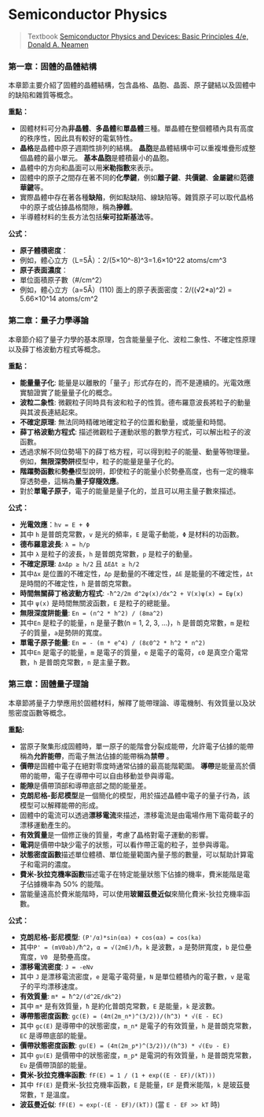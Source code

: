 # Semiconductor Physics

> Textbook
> [Semiconductor Physics and Devices: Basic Principles 4/e, Donald A. Neamen](https://www.optima.ufam.edu.br/SemPhys/Downloads/Neamen.pdf)

### 第一章：固體的晶體結構

本章節主要介紹了固體的晶體結構，包含晶格、晶胞、晶面、原子鍵結以及固體中的缺陷和雜質等概念。

**重點：**

* 固體材料可分為**非晶體**、**多晶體**和**單晶體**三種。單晶體在整個體積內具有高度的秩序性，因此具有較好的電氣特性。
* **晶格**是晶體中原子週期性排列的結構。 **晶胞**是晶體結構中可以重複堆疊形成整個晶體的最小單元。 **基本晶胞**是體積最小的晶胞。
* 晶體中的方向和晶面可以用**米勒指數**來表示。
* 固體中的原子之間存在著不同的**化學鍵**，例如**離子鍵**、**共價鍵**、**金屬鍵**和**范德華鍵**等。
* 實際晶體中存在著各種**缺陷**，例如點缺陷、線缺陷等。雜質原子可以取代晶格中的原子或佔據晶格間隙，稱為**摻雜**。
* 半導體材料的生長方法包括**柴可拉斯基法**等。

**公式：**

* **原子體積密度**：
 * 例如，體心立方（L=5Å）：2/(5×10^-8)^3=1.6×10^22 atoms/cm^3
* **原子表面濃度**：
 * 單位面積原子數（#/cm^2）
 * 例如，體心立方（a=5Å）(110) 面上的原子表面密度：2/((√2*a)^2) = 5.66×10^14 atoms/cm^2


### 第二章：量子力學導論

本章節介紹了量子力學的基本原理，包含能量量子化、波粒二象性、不確定性原理以及薛丁格波動方程式等概念。

**重點：**

* **能量量子化**: 能量是以離散的「量子」形式存在的，而不是連續的。光電效應實驗證實了能量量子化的概念。
* **波粒二象性**: 微觀粒子同時具有波和粒子的性質。德布羅意波長將粒子的動量與其波長連結起來。
* **不確定原理**: 無法同時精確地確定粒子的位置和動量，或能量和時間。
* **薛丁格波動方程式**: 描述微觀粒子運動狀態的數學方程式，可以解出粒子的波函數。
* 透過求解不同位勢場下的薛丁格方程，可以得到粒子的能量、動量等物理量。例如，**無限深勢阱**模型中，粒子的能量是量子化的。
* **階躍勢函數**和**勢壘**模型說明，即使粒子的能量小於勢壘高度，也有一定的機率穿透勢壘，這稱為**量子穿隧效應**。
* 對於**單電子原子**，電子的能量是量子化的，並且可以用主量子數來描述。

**公式：**

* **光電效應**：`hv = E + Φ`
 * 其中 `h` 是普朗克常數，`v` 是光的頻率，`E` 是電子動能，`Φ` 是材料的功函數。
* **德布羅意波長**: `λ = h/p`
 * 其中 `λ` 是粒子的波長，`h` 是普朗克常數，`p` 是粒子的動量。
* **不確定原理**: `ΔxΔp ≥ h/2` 且 `ΔEΔt ≥ h/2`
 * 其中`Δx` 是位置的不確定性，`Δp` 是動量的不確定性，`ΔE` 是能量的不確定性，`Δt` 是時間的不確定性，`h` 是普朗克常數。
* **時間無關薛丁格波動方程式**: `-ħ^2/2m d^2ψ(x)/dx^2 + V(x)ψ(x) = Eψ(x)`
 * 其中 `ψ(x)` 是時間無關波函數，`E` 是粒子的總能量。
* **無限深度阱能量**: `En = (n^2 * h^2) / (8ma^2)`
 * 其中`En` 是粒子的能量，`n` 是量子數(n = 1, 2, 3, ...)，`h` 是普朗克常數，`m` 是粒子的質量，`a`是勢阱的寬度。
* **單電子原子能量**: `En = - (m * e^4) / (8ε0^2 * h^2 * n^2)`
 * 其中`En` 是電子的能量，`m` 是電子的質量，`e` 是電子的電荷，`ε0` 是真空介電常數，`h` 是普朗克常數，`n` 是主量子數。


### 第三章：固體量子理論

本章節將量子力學應用於固體材料，解釋了能帶理論、導電機制、有效質量以及狀態密度函數等概念。

**重點:**

* 當原子聚集形成固體時，單一原子的能階會分裂成能帶，允許電子佔據的能帶稱為**允許能帶**，而電子無法佔據的能帶稱為**禁帶** 。
* **價帶**是固體中電子在絕對零度時通常佔據的最高能階範圍。 **導帶**是能量高於價帶的能帶，電子在導帶中可以自由移動並參與導電。
* **能隙**是價帶頂部和導帶底部之間的能量差。
* **克朗尼格-彭尼模型**是一個簡化的模型，用於描述晶體中電子的量子行為，該模型可以解釋能帶的形成。
* 固體中的電流可以透過**漂移電流**來描述，漂移電流是由電場作用下電荷載子的漂移運動產生的。
* **有效質量**是一個修正後的質量，考慮了晶格對電子運動的影響。
* **電洞**是價帶中缺少電子的狀態，可以看作帶正電的粒子，並參與導電。
* **狀態密度函數**描述單位體積、單位能量範圍內量子態的數量，可以幫助計算電子和電洞的濃度。
* **費米-狄拉克機率函數**描述電子在特定能量狀態下佔據的機率，費米能階是電子佔據機率為 50% 的能階。
* 當能量遠高於費米能階時，可以使用**玻爾茲曼近似**來簡化費米-狄拉克機率函數。

**公式：**

* **克朗尼格-彭尼模型**: `(P'/α)*sin(αa) + cos(αa) = cos(ka)`
 * 其中`P' = (mV0ab)/ħ^2`，`α = √(2mE)/ħ`，`k` 是波數，`a` 是勢阱寬度，`b` 是位壘寬度，`V0 ` 是勢壘高度。
* **漂移電流密度**: `J = -eNv`
 * 其中 `J` 是漂移電流密度，`e` 是電子電荷量，`N` 是單位體積內的電子數，`v` 是電子的平均漂移速度。
* **有效質量**: `m* = ħ^2/(d^2E/dk^2)`
 * 其中 `m*` 是有效質量，`ħ` 是約化普朗克常數，`E` 是能量，`k` 是波數。
* **導帶態密度函數**: `gc(E) = (4π(2m_n*)^(3/2))/(h^3) * √(E - EC)`
 * 其中 `gc(E)` 是導帶中的狀態密度，`m_n*` 是電子的有效質量，`h` 是普朗克常數，`EC` 是導帶底部的能量。
* **價帶狀態密度函數**: `gυ(E) = (4π(2m_p*)^(3/2))/(h^3) * √(Eυ - E)`
 * 其中 `gυ(E)` 是價帶中的狀態密度，`m_p*` 是電洞的有效質量，`h` 是普朗克常數，`Eυ` 是價帶頂部的能量。
* **費米-狄拉克機率函數**: `fF(E) = 1 / (1 + exp((E - EF)/(kT)))`
 * 其中 `fF(E)` 是費米-狄拉克機率函數，`E` 是能量，`EF` 是費米能階，`k` 是玻茲曼常數，`T` 是溫度。
* **波茲曼近似**: `fF(E) ≈ exp(-(E - EF)/(kT))` (當 `E - EF >> kT` 時)
